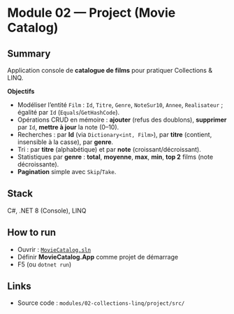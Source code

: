 # Module 02 — Project (Movie Catalog)

## Summary
Application console de **catalogue de films** pour pratiquer Collections & LINQ.

**Objectifs**
- Modéliser l’entité `Film` : `Id`, `Titre`, `Genre`, `NoteSur10`, `Annee`, `Realisateur` ; égalité par `Id` (`Equals`/`GetHashCode`).
- Opérations CRUD en mémoire : **ajouter** (refus des doublons), **supprimer** par `Id`, **mettre à jour** la note (0–10).
- Recherches : par **Id** (via `Dictionary<int, Film>`), par **titre** (contient, insensible à la casse), par **genre**.
- Tri : par **titre** (alphabétique) et par **note** (croissant/décroissant).
- Statistiques par **genre** : **total**, **moyenne**, **max**, **min**, **top 2** films (note décroissante).
- **Pagination** simple avec `Skip`/`Take`.

## Stack
C#, .NET 8 (Console), LINQ

## How to run
- Ouvrir : [`MovieCatalog.sln`](./MovieCatalog.sln)
- Définir **MovieCatalog.App** comme projet de démarrage
- F5 (ou `dotnet run`)

## Links
- Source code : `modules/02-collections-linq/project/src/`

